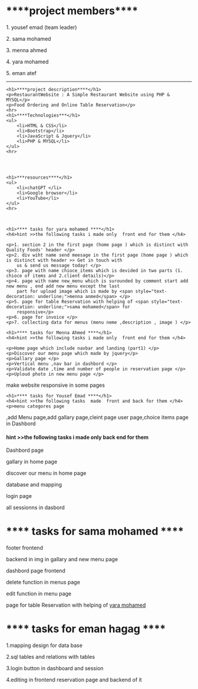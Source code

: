 <!DOCTYPE html>
<html lang="en">

<head>
    <meta charset="UTF-8">
    <meta name="viewport" content="width=device-width, initial-scale=1.0">
    <title>Document</title>
</head>

<body>
    <h1>****project members****</h1>
    <p>1. yousef emad (team leader)</p>
    <p>2. sama mohamed</p>
    <p>3. menna ahmed</p>
    <p>4. yara mohamed</p>
    <p>5. eman atef</p>
    <hr>





    <h1>****project description****</h1>
    <p>RestaurantWebsite : A Simple Restaurant Website using PHP & MYSQL</p>
    <p>Food Ordering and Online Table Reservation</p>
    <hr>
    <h1>****Technologies***</h1>
    <ul>
        <li>HTML & CSS</li>
        <li>Bootstrap</li>
        <li>JavaScript & Jquery</li>
        <li>PHP & MYSQL</li>
    </ul>
    <hr>




    <h1>***resources****</h1>
    <ul>
        <li>chatGPT </li>
        <li>Google browser</li>
        <li>YouTube</li>
    </ul>
    <hr>



    <h1>**** tasks for yara mohamed ****</h1>
    <h4>hint >>the following tasks i made only  front end for them </h4>

    <p>1. section 2 in the first page (home page ) which is distinct with Quality Foods' header </p>
    <p>2. div wiht name send meesage in the first page (home page ) which is distinct with header >> Get in touch with
        us & send us message today! </p>
    <p>3. page with name chioce_items which is devided in two parts (1. chioce of items and 2.client details)</p>
    <p>4. page with name new_menu which is surounded by comment start add new menu , end add new menu except the last
        part for upload image which is made by <span style="text-decoration: underline;">menna anmed</span> </p>
    <p>5. page for table Reservation with helping of <span style="text-decoration: underline;">sama mohamed</span> for
        responsive</p>
    <p>6. page for invoice </p>
    <p>7. collecting data for menus (menu neme ,description , image ) </p>

    <h1>**** tasks for Menna Ahmed ****</h1>
    <h4>hint >>the following tasks i made only  front end for them </h4>

    <p>Home page which include navbar and landing (part1) </p>
    <p>Discover our menu page which made by jquery</p>
    <p>Gallary page </p>
    <p>Vertical menu ,nav bar in dashbord </p>
    <p>Validate date ,time and number of people in reservation page </p>
    <p>Uploud photo in new menu page </p>
   <p>make website responsive in some pages</p>


    <h1>**** tasks for Yousef Emad ****</h1>
    <h4>hint >>the following tasks  made  front and back for them </h4>
    <p>menu categores page
  ,add Menu page,add gallary page,cleint page user page,choice items page in Dashbord </p>

<h4>hint >>the following tasks i made only  back end for them </h4>
<p>Dashbord page</p>
<p>gallary in home page</p>
<p>discover our menu in home page</p>
<p>database and mapping</p>
<p>login page</p>
<p>all sessionns in dasbord</p>



<h1>**** tasks for sama mohamed ****</h1>
<p>footer frontend</p>
<p>backend in img in gallary and new menu page</p>
<p>dashbord page frontend</p>
<p>delete function in menus page</p>
<p>edit function in menu page</p>
<p> page for table Reservation with helping of <span style="text-decoration: underline;">yara mohamed</span></p>


<h1>**** tasks for eman hagag ****</h1>
<p>1.mapping design for data base </p>
<p>2.sql tables and relations with tables</p>
<p>3.login button in dashboard and session</p>
<p>4.editing in  frontend reservation page and backend of it</p>






</body>

</html>